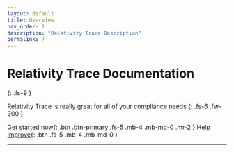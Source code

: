 ```yaml
---
layout: default
title: Overview
nav_order: 1
description: "Relativity Trace Description"
permalink: /
---
```


# Relativity Trace Documentation
{: .fs-9 }

Relativity Trace Is really great for all of your compliance needs
{: .fs-6 .fw-300 }

[Get started now](docs/user_documentation.md){: .btn .btn-primary .fs-5 .mb-4 .mb-md-0 .mr-2 } [Help Improve](/README.md){: .btn .fs-5 .mb-4 .mb-md-0 }

---
